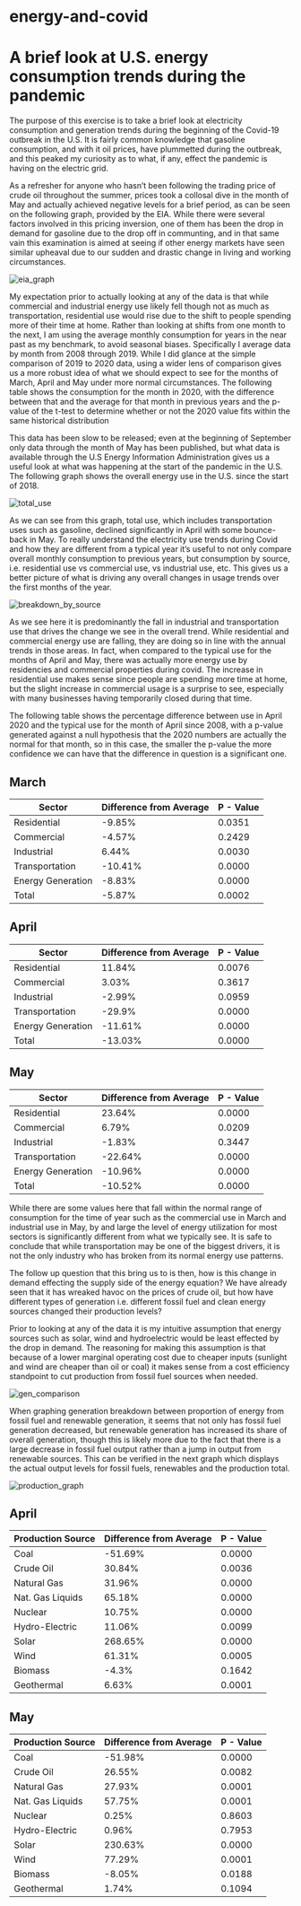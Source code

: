 # energy-and-covid
# A brief look at U.S. energy consumption trends during the pandemic

 
The purpose of this exercise is to take a brief look at electricity consumption and generation trends during the beginning of the Covid-19 outbreak in the U.S. It is fairly common knowledge that gasoline consumption, and with it oil prices, have plummetted during the outbreak, and this peaked my curiosity as to what, if any, effect the pandemic is having on the electric grid. 

As a refresher for anyone who hasn’t been following the trading price of crude oil throughout the summer, prices took a collosal dive in the month of May and actually achieved negative levels for a brief period, as can be seen on the following graph, provided by the EIA. While there were several factors involved in this pricing inversion, one of them has been the drop in demand for gasoline due to the drop off in communting, and in that same vain this examination is aimed at seeing if other energy markets have seen similar upheaval due to our sudden and drastic change in living and working circumstances.

![eia_graph](/images/daily_oil_prices_eia.png)

My expectation prior to actually looking at any of the data is that while commercial and industrial energy use likely fell though not as much as transportation, residential use would rise due to the shift to people spending more of their time at home. Rather than looking at shifts from one month to the next, I am using the average monthly consumption for years in the near past as my benchmark, to avoid seasonal biases. Specifically I average data by month from 2008 through 2019. While I did glance at the simple comparison of 2019 to 2020 data, using a wider lens of comparison gives us a more robust idea of what we should expect to see for the months of March, April and May under more normal circumstances. The following table shows the consumption for the month in 2020, with the difference between that and the average for that month in previous years and the p-value of the t-test to determine whether or not the 2020 value fits within the same historical distribution 

This data has been slow to be released; even at the beginning of September only data through the month of May has been published, but what data is available through the U.S Energy Information Administration gives us a useful look at what was happening at the start of the pandemic in the U.S. The following graph shows the overall energy use in the U.S. since the start of 2018. 

![total_use](/images/total_use_trend.png)

As we can see from this graph, total use, which includes transportation uses such as gasoline, declined significantly in April with some bounce-back in May. To really understand the electricity use trends during Covid and how they are different from a typical year it’s useful to not only compare overall monthly consumption to previous years, but consumption by source, i.e. residential use vs commercial use, vs industrial use, etc. This gives us a better picture of what is driving any overall changes in usage trends over the first months of the year.  

![breakdown_by_source](/images/sector_trends.png)

As we see here it is predominantly the fall in industrial and transportation use that drives the change we see in the overall trend. While residential and commercial energy use are falling, they are doing so in line with the annual trends in those areas. In fact, when compared to the typical use for the months of April and May, there was actually more energy use by residencies and commercial properties during covid. The increase in residential use makes sense since people are spending more time at home, but the slight increase in commercial usage is a surprise to see, especially with many businesses having temporarily closed during that time. 

The following table shows the percentage difference between use in April 2020 and the typical use for the month of April since 2008, with a p-value generated against a null hypothesis that the 2020 numbers are actually the normal for that month, so in this case, the smaller the p-value the more confidence we can have that the difference in question is a significant one. 


## March
|Sector			               | Difference from Average | P - Value |
|------------------------------|:------------------------|:----------|
| Residential  	               | -9.85% 		         | 0.0351    |
| Commercial	               | -4.57%  		         | 0.2429    |
| Industrial	               | 6.44%   		         | 0.0030    |
| Transportation               | -10.41%  		         | 0.0000    |
| Energy Generation            | -8.83%  		         | 0.0000    |
| Total                        | -5.87%                  | 0.0002    |


## April
|Sector			               | Difference from Average | P - Value |
|------------------------------|:------------------------|:----------|
| Residential  	               | 11.84% 	             | 0.0076    |
| Commercial	               | 3.03% 		             | 0.3617    |
| Industrial	               | -2.99%  		         | 0.0959    |
| Transportation               | -29.9% 		         | 0.0000    |
| Energy Generation            | -11.61%  		         | 0.0000    |
| Total                        | -13.03%                 | 0.0000    |


## May
|Sector			               | Difference from Average | P - Value |
|------------------------------|:------------------------|:----------|
| Residential  	               | 23.64% 	             | 0.0000    |
| Commercial	               | 6.79%  	             | 0.0209    |
| Industrial	               | -1.83%  		         | 0.3447    |
| Transportation               | -22.64%  		         | 0.0000    |
| Energy Generation            | -10.96%  		         | 0.0000    |
| Total                        | -10.52%                 | 0.0000    |

While there are some values here that fall within the normal range of consumption for the time of year such as the commercial use in March and industrial use in May, by and large the level of energy utilization for most sectors is significantly different from what we typically see. It is safe to conclude that while transportation may be one of the biggest drivers, it is not the only industry who has broken from its normal energy use patterns. 

The follow up question that this bring us to is then, how is this change in demand effecting the supply side of the energy equation? We have already seen that it has wreaked havoc on the prices of crude oil, but how have different types of generation i.e. different fossil fuel and clean energy sources changed their production levels? 

Prior to looking at any of the data it is my intuitive assumption that energy sources such as solar, wind and hydroelectric would be least effected by the drop in demand. The reasoning for making this assumption is that because of a lower marginal operating cost due to cheaper inputs (sunlight and wind are cheaper than oil or coal) it makes sense from a cost efficiency standpoint to cut production from fossil fuel sources when needed.

![gen_comparison](/images/f_v_r.png)

When graphing generation breakdown between proportion of energy from fossil fuel and renewable generation, it seems that not only has fossil fuel generation decreased, but renewable generation has increased its share of overall generation, though this is likely more due to the fact that there is a large decrease in fossil fuel output rather than a jump in output from renewable sources. This can be verified in the next graph which displays the actual output levels for fossil fuels, renewables and the production total.  

![production_graph](/images/production.png)

## April
|Production Source			   | Difference from Average | P - Value |
|------------------------------|:------------------------|:----------|
| Coal    	                   | -51.69% 		         | 0.0000    |
| Crude Oil	                   | 30.84%  		         | 0.0036    |
| Natural Gas	               | 31.96%  		         | 0.0000    |
| Nat. Gas Liquids	           | 65.18%  		         | 0.0000    |
| Nuclear	                   | 10.75%   		         | 0.0000    |
| Hydro-Electric               | 11.06%  		         | 0.0099    |
| Solar                        | 268.65%  		         | 0.0000    |
| Wind                         | 61.31%                  | 0.0005    |
| Biomass                      | -4.3%                   | 0.1642    |
| Geothermal                   | 6.63%                   | 0.0001    |

## May 
|Production Source			   | Difference from Average | P - Value |
|------------------------------|:------------------------|:----------|
| Coal    	                   | -51.98% 		         | 0.0000    |
| Crude Oil	                   | 26.55%  		         | 0.0082    |
| Natural Gas	               | 27.93%  		         | 0.0001    |
| Nat. Gas Liquids	           | 57.75%  		         | 0.0001    |
| Nuclear	                   | 0.25%   		         | 0.8603    |
| Hydro-Electric               | 0.96%  		         | 0.7953    |
| Solar                        | 230.63%  		         | 0.0000    |
| Wind                         | 77.29%                  | 0.0001    |
| Biomass                      | -8.05%                  | 0.0188    |
| Geothermal                   | 1.74%                   | 0.1094    |
